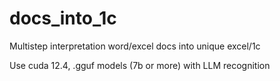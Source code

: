 # docs_into_1c
Multistep interpretation word/excel docs into unique excel/1c

Use cuda 12.4, .gguf models (7b or more) with LLM recognition
